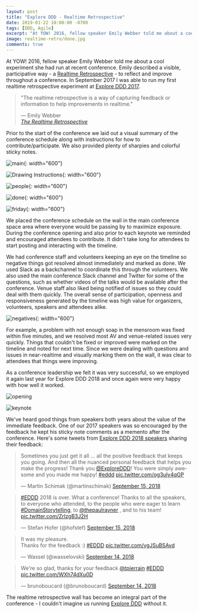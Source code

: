 ```yaml
---
layout: post
title: "Explore DDD - Realtime Retrospective"
date: 2019-01-22 10:00:00 -0700
tags: [DDD, Agile]
excerpt: "At YOW! 2016, fellow speaker Emily Webber told me about a cool experiment she had run at recent conference. Emily described a visible, participative way - a Realtime Retrospective - to reflect and improve throughout a conference."
image: realtime-retro/done.jpg
comments: true
---
```


At YOW! 2016, fellow speaker Emily Webber told me about a cool experiment she had run at recent conference. Emily described a visible, participative way - a [Realtime Retrospective](https://emilywebber.co.uk/the-realtime-retrospective) - to reflect and improve throughout a conference. In September 2017 I was able to run my first realtime retrospective experiment at [Explore DDD 2017](http://exploreddd.com/2017).

> "The realtime retrospective is a way of capturing feedback or information to help improvements in realtime."
> 
> — Emily Webber  
> *[The Realtime Retrospective](https://emilywebber.co.uk/the-realtime-retrospective)*

Prior to the start of the conference we laid out a visual summary of the conference schedule along with instructions for how to contribute/participate. We also provided plenty of sharpies and colorful sticky notes.

![main](/assets/realtime-retro/main.jpg){: width="600"}

![Drawing Instructions](/assets/realtime-retro/drawing.jpg){: width="600"}

![people](/assets/realtime-retro/people.jpg){: width="600"}

![done](/assets/realtime-retro/done.jpg){: width="600"}

![friday](/assets/realtime-retro/friday.jpg){: width="600"}

We placed the conference schedule on the wall in the main conference space area where everyone would be passing by to maximize exposure. During the conference opening and also prior to each keynote we reminded and encouraged attendees to contribute. It didn't take long for attendees to start posting and interacting with the timeline.

We had conference staff and volunteers keeping an eye on the timeline so negative things got resolved almost immediately and marked as done. We used Slack as a backchannel to coordinate this through the volunteers. We also used the main conference Slack channel and Twitter for some of the questions, such as whether videos of the talks would be available  after the conference.  Venue staff also liked being notified of issues so they could deal with them quickly. The overall sense of participation, openness and responsiveness generated by the timeline was high value for organizers, volunteers, speakers and attendees alike.

![negatives](/assets/realtime-retro/negatives.jpg){: width="600"}

For example, a problem with not enough soap in the mensroom was fixed within five minutes, and we resolved most AV and venue-related issues very quickly. Things that couldn't be fixed or improved were marked on the timeline and noted for next time. Since we were dealing with questions and issues in near-realtime and visually marking them on the wall, it was clear to attendees that things were improving.

As a conference leadership we felt it was very successful, so we employed it again last year for Explore DDD 2018 and once again were very happy with how well it worked.

![opening](/assets/realtime-retro/opening.jpg)

![keynote](/assets/realtime-retro/keynote.jpg)

We've heard good things from speakers both years about the value of the immediate feedback. One of our 2017 speakers was so encouraged by the feedback he kept his sticky note comments as a memento after the conference. Here's some tweets from [Explore DDD 2018 speakers](http://exploreddd.com/2018) sharing their feedback:

<blockquote class="twitter-tweet" data-lang="en"><p lang="en" dir="ltr">Sometimes you just get it all ... all the positive feedback that keeps you going. And then all the nuanced personal feedback that helps you make the progress! Thank you <a href="https://twitter.com/ExploreDDD?ref_src=twsrc%5Etfw">@ExploreDDD</a>! You were simply awesome and you made me happy! <a href="https://twitter.com/hashtag/eddd?src=hash&amp;ref_src=twsrc%5Etfw">#eddd</a> <a href="https://t.co/og3uly4qGP">pic.twitter.com/og3uly4qGP</a></p>&mdash; Martin Schimak (@martinschimak) <a href="https://twitter.com/martinschimak/status/1040993075038957568?ref_src=twsrc%5Etfw">September 15, 2018</a></blockquote>
<script async src="https://platform.twitter.com/widgets.js" charset="utf-8"></script>

<blockquote class="twitter-tweet" data-lang="en"><p lang="en" dir="ltr"><a href="https://twitter.com/hashtag/EDDD?src=hash&amp;ref_src=twsrc%5Etfw">#EDDD</a> 2018 is over. What a conference! Thanks to all the speakers, to everyone who attended, to the people who were eager to learn <a href="https://twitter.com/hashtag/DomainStorytelling?src=hash&amp;ref_src=twsrc%5Etfw">#DomainStorytelling</a>, to <a href="https://twitter.com/thepaulrayner?ref_src=twsrc%5Etfw">@thepaulrayner</a> , and to his team! <a href="https://t.co/ZrIzgB3J2H">pic.twitter.com/ZrIzgB3J2H</a></p>&mdash; Stefan Hofer (@hofstef) <a href="https://twitter.com/hofstef/status/1040966608196317185?ref_src=twsrc%5Etfw">September 15, 2018</a></blockquote>
<script async src="https://platform.twitter.com/widgets.js" charset="utf-8"></script>

<blockquote class="twitter-tweet" data-lang="en"><p lang="en" dir="ltr">It was my pleasure.<br>Thanks for the feedback :)  <a href="https://twitter.com/hashtag/EDDD?src=hash&amp;ref_src=twsrc%5Etfw">#EDDD</a> <a href="https://t.co/vgJSuBSAvd">pic.twitter.com/vgJSuBSAvd</a></p>&mdash; Wassel (@wasselovski) <a href="https://twitter.com/wasselovski/status/1040706520067923968?ref_src=twsrc%5Etfw">September 14, 2018</a></blockquote>
<script async src="https://platform.twitter.com/widgets.js" charset="utf-8"></script>

<blockquote class="twitter-tweet" data-lang="en"><p lang="en" dir="ltr">We're so glad, thanks for your feedback ⁦<a href="https://twitter.com/tpierrain?ref_src=twsrc%5Etfw">@tpierrain</a>⁩ <a href="https://twitter.com/hashtag/EDDD?src=hash&amp;ref_src=twsrc%5Etfw">#EDDD</a> <a href="https://t.co/WXh74dXu0D">pic.twitter.com/WXh74dXu0D</a></p>&mdash; brunoboucard (@brunoboucard) <a href="https://twitter.com/brunoboucard/status/1040690183820083201?ref_src=twsrc%5Etfw">September 14, 2018</a></blockquote>
<script async src="https://platform.twitter.com/widgets.js" charset="utf-8"></script>

The realtime retrospective wall has become an integral part of the conference - I couldn't imagine us running [Explore DDD](http://exploreddd.com) without it.
